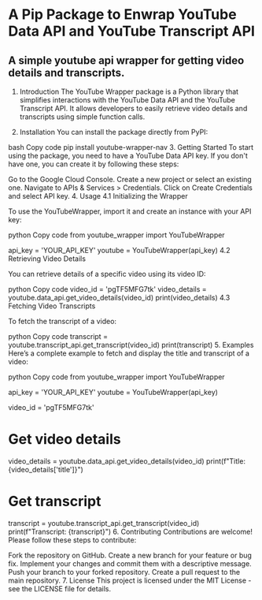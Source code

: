 # A Pip Package to Enwrap YouTube Data API and YouTube Transcript API

## A simple youtube api wrapper for getting video details and transcripts.

1. Introduction
The YouTube Wrapper package is a Python library that simplifies interactions with the YouTube Data API and the YouTube Transcript API. It allows developers to easily retrieve video details and transcripts using simple function calls.

2. Installation
You can install the package directly from PyPI:

bash
Copy code
pip install youtube-wrapper-nav
3. Getting Started
To start using the package, you need to have a YouTube Data API key. If you don't have one, you can create it by following these steps:

Go to the Google Cloud Console.
Create a new project or select an existing one.
Navigate to APIs & Services > Credentials.
Click on Create Credentials and select API key.
4. Usage
4.1 Initializing the Wrapper

To use the YouTubeWrapper, import it and create an instance with your API key:

python
Copy code
from youtube_wrapper import YouTubeWrapper

api_key = 'YOUR_API_KEY'
youtube = YouTubeWrapper(api_key)
4.2 Retrieving Video Details

You can retrieve details of a specific video using its video ID:

python
Copy code
video_id = 'pgTF5MFG7tk'
video_details = youtube.data_api.get_video_details(video_id)
print(video_details)
4.3 Fetching Video Transcripts

To fetch the transcript of a video:

python
Copy code
transcript = youtube.transcript_api.get_transcript(video_id)
print(transcript)
5. Examples
Here’s a complete example to fetch and display the title and transcript of a video:

python
Copy code
from youtube_wrapper import YouTubeWrapper

api_key = 'YOUR_API_KEY'
youtube = YouTubeWrapper(api_key)

video_id = 'pgTF5MFG7tk'

# Get video details
video_details = youtube.data_api.get_video_details(video_id)
print(f"Title: {video_details['title']}")

# Get transcript
transcript = youtube.transcript_api.get_transcript(video_id)
print(f"Transcript: {transcript}")
6. Contributing
Contributions are welcome! Please follow these steps to contribute:

Fork the repository on GitHub.
Create a new branch for your feature or bug fix.
Implement your changes and commit them with a descriptive message.
Push your branch to your forked repository.
Create a pull request to the main repository.
7. License
This project is licensed under the MIT License - see the LICENSE file for details.
